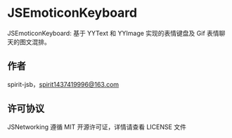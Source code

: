 # JSEmoticonKeyboard

JSEmoticonKeyboard: 基于 YYText 和 YYImage 实现的表情键盘及 Gif 表情聊天的图文混排。

## 作者

spirit-jsb，spirit1437419996@163.com

## 许可协议

JSNetworking 遵循 MIT 开源许可证，详情请查看 LICENSE 文件
